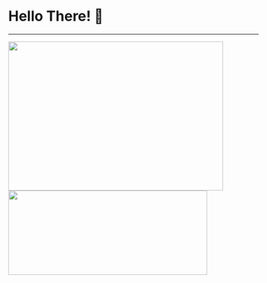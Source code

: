 # Hello There! 👋

----
<a href="https://github.com/anuraghazra/github-readme-stats">
  <img align="center" src="https://github-readme-stats.vercel.app/api?username=j89livingston&show_icons=true&theme=radical" height="300" width="432"/>
</a>
<a href="https://github.com/anuraghazra/convoychat">
  <img align="center" src="https://github-readme-stats.vercel.app/api/top-langs/?username=j89livingston&layout=compact" height="170" width="400"/>
</a>





